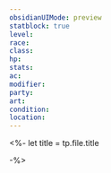 ```yaml
---
obsidianUIMode: preview
statblock: true
level:
race:
class:
hp:
stats:
ac:
modifier:
party:
art:
condition:
location:
---
```


<%-
    let title = tp.file.title
    
-%>
